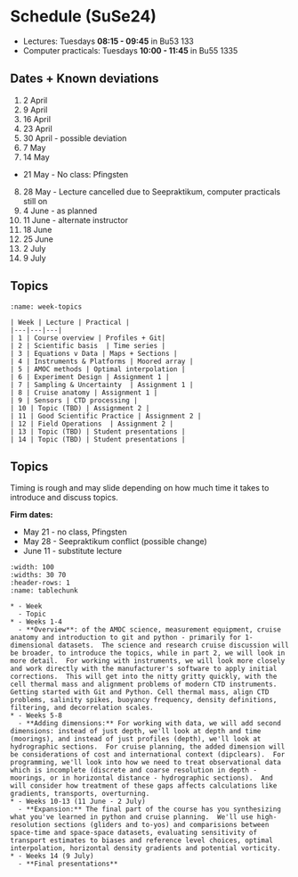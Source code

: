 # Schedule (SuSe24)

- Lectures: Tuesdays **08:15 - 09:45** in Bu53 133 
- Computer practicals: Tuesdays **10:00 - 11:45** in Bu55 1335 


## Dates + Known deviations

1. 2 April  
2. 9 April  
3. 16 April  
4. 23 April  
5. 30 April - possible deviation
6. 7 May  
7. 14 May  
- 21 May - No class: Pfingsten
8. 28 May - Lecture cancelled due to Seepraktikum, computer practicals still on
9. 4 June - as planned
10. 11 June - alternate instructor
11. 18 June  
12. 25 June 
13. 2 July
14. 9 July

## Topics

```{table} Schedule of topics
:name: week-topics

| Week | Lecture | Practical |
|---|---|---|
| 1 | Course overview | Profiles + Git|
| 2 | Scientific basis  | Time series |
| 3 | Equations v Data | Maps + Sections |
| 4 | Instruments & Platforms | Moored array |
| 5 | AMOC methods | Optimal interpolation |
| 6 | Experiment Design | Assignment 1 |
| 7 | Sampling & Uncertainty  | Assignment 1 |
| 8 | Cruise anatomy | Assignment 1 |
| 9 | Sensors | CTD processing |
| 10 | Topic (TBD) | Assignment 2 |
| 11 | Good Scientific Practice | Assignment 2 |
| 12 | Field Operations  | Assignment 2 |
| 13 | Topic (TBD) | Student presentations |
| 14 | Topic (TBD) | Student presentations |
```


## Topics

Timing is rough and may slide depending on how much time it takes to introduce and discuss topics.

**Firm dates:**
- May 21 - no class, Pfingsten
- May 28 - Seepraktikum conflict (possible change)
- June 11 - substitute lecture


```{list-table} Schedule of chunks
:width: 100
:widths: 30 70
:header-rows: 1
:name: tablechunk

* - Week
  - Topic
* - Weeks 1-4 
  - **Overview**: of the AMOC science, measurement equipment, cruise anatomy and introduction to git and python - primarily for 1-dimensional datasets.  The science and research cruise discussion will be broader, to introduce the topics, while in part 2, we will look in more detail.  For working with instruments, we will look more closely and work directly with the manufacturer's software to apply initial corrections.  This will get into the nitty gritty quickly, with the cell thermal mass and alignment problems of modern CTD instruments. Getting started with Git and Python. Cell thermal mass, align CTD problems, salinity spikes, buoyancy frequency, density definitions, filtering, and decorrelation scales.
* - Weeks 5-8
  - **Adding dimensions:** For working with data, we will add second dimensions: instead of just depth, we'll look at depth and time (moorings), and instead of just profiles (depth), we'll look at hydrographic sections.  For cruise planning, the added dimension will be considerations of cost and international context (dipclears).  For programming, we'll look into how we need to treat observational data which is incomplete (discrete and coarse resolution in depth - moorings, or in horizontal distance - hydrographic sections).  And will consider how treatment of these gaps affects calculations like gradients, transports, overturning.  
* - Weeks 10-13 (11 June - 2 July)
  - **Expansion:** The final part of the course has you synthesizing what you've learned in python and cruise planning.  We'll use high-resolution sections (gliders and to-yos) and comparisions between space-time and space-space datasets, evaluating sensitivity of transport estimates to biases and reference level choices, optimal interpolation, horizontal density gradients and potential vorticity.
* - Weeks 14 (9 July)
  - **Final presentations**
```